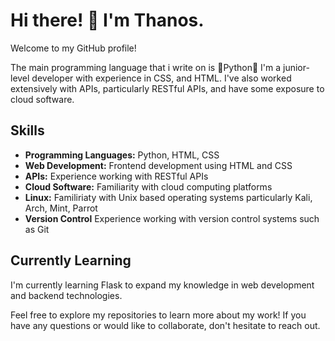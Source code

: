# Hi there! 👋 I'm Thanos.

Welcome to my GitHub profile!

The main programming language that i write on is 🐍Python🐍
I'm a junior-level developer with experience in CSS, and HTML. I've also worked extensively with APIs, particularly RESTful APIs, and have some exposure to cloud software.

## Skills

- **Programming Languages:** Python, HTML, CSS
- **Web Development:** Frontend development using HTML and CSS
- **APIs:** Experience working with RESTful APIs
- **Cloud Software:** Familiarity with cloud computing platforms
- **Linux:** Familiriaty with Unix based operating systems particularly Kali, Arch, Mint, Parrot
- **Version Control** Experience working with version control systems such as Git

## Currently Learning

I'm currently learning Flask to expand my knowledge in web development and backend technologies.

Feel free to explore my repositories to learn more about my work! If you have any questions or would like to collaborate, don't hesitate to reach out.
